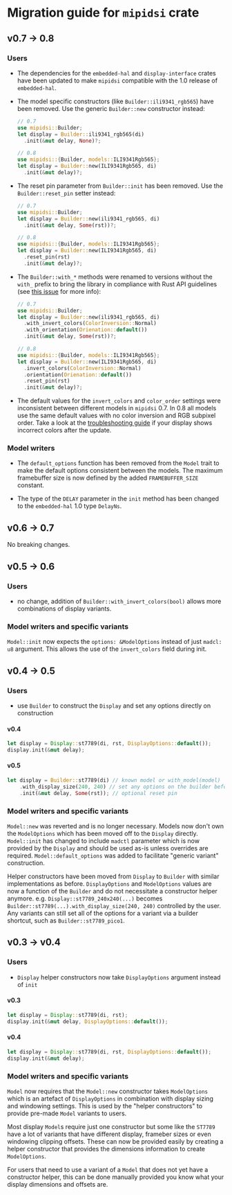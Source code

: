 # Migration guide for `mipidsi` crate

## v0.7 -> 0.8

### Users

* The dependencies for the `embedded-hal` and `display-interface` crates have been updated to make `mipidsi` compatible with the 1.0 release of `embedded-hal`.

* The model specific constructors (like `Builder::ili9341_rgb565`) have been removed. Use the generic `Builder::new` constructor instead:
  ```rust
  // 0.7
  use mipidsi::Builder;
  let display = Builder::ili9341_rgb565(di)
    .init(&mut delay, None)?;

  // 0.8
  use mipidsi::{Builder, models::ILI9341Rgb565};
  let display = Builder::new(ILI9341Rgb565, di)
    .init(&mut delay)?;
  ```
* The reset pin parameter from `Builder::init` has been removed. Use the `Builder::reset_pin` setter instead:
  ```rust
  // 0.7
  use mipidsi::Builder;
  let display = Builder::new(ili9341_rgb565, di)
    .init(&mut delay, Some(rst))?;

  // 0.8
  use mipidsi::{Builder, models::ILI9341Rgb565};
  let display = Builder::new(ILI9341Rgb565, di)
    .reset_pin(rst)
    .init(&mut delay)?;
  ```

* The `Builder::with_*` methods were renamed to versions without the `with_` prefix to bring the library in compliance with Rust API guidelines (see [this issue](https://github.com/almindor/mipidsi/issues/113) for more info):
  ```rust
  // 0.7
  use mipidsi::Builder;
  let display = Builder::new(ili9341_rgb565, di)
    .with_invert_colors(ColorInversion::Normal)
    .with_orientation(Orienation::default())
    .init(&mut delay, Some(rst))?;

  // 0.8
  use mipidsi::{Builder, models::ILI9341Rgb565};
  let display = Builder::new(ILI9341Rgb565, di)
    .invert_colors(ColorInversion::Normal)
    .orientation(Orienation::default())
    .reset_pin(rst)
    .init(&mut delay)?;
  ```

* The default values for the `invert_colors` and `color_order` settings were inconsistent between different models in `mipidsi` 0.7. In 0.8 all models use the same default values with no color inversion and RGB subpixel order. Take a look at the [troubleshooting guide](https://github.com/almindor/mipidsi/blob/master/docs/TROUBLESHOOTING.md#incorrect-colors) if your display shows incorrect colors after the update.

### Model writers

* The `default_options` function has been removed from the `Model` trait to make the default options consistent between the models. The maximum framebuffer size is now defined by the added `FRAMEBUFFER_SIZE` constant.

* The type of the `DELAY` parameter in the `init` method has been changed to the `embedded-hal` 1.0 type `DelayNs`.

## v0.6 -> 0.7

No breaking changes.

## v0.5 -> 0.6

### Users

* no change, addition of `Builder::with_invert_colors(bool)` allows more combinations of display variants.

### Model writers and specific variants

`Model::init` now expects the `options: &ModelOptions` instead of just `madcl: u8` argument. This allows the use of the `invert_colors` field during init.

## v0.4 -> 0.5

### Users

* use `Builder` to construct the `Display` and set any options directly on construction

#### v0.4

```rust
let display = Display::st7789(di, rst, DisplayOptions::default());
display.init(&mut delay);
```

#### v0.5

```rust
let display = Builder::st7789(di) // known model or with_model(model)
    .with_display_size(240, 240) // set any options on the builder before init
    .init(&mut delay, Some(rst)); // optional reset pin
```

### Model writers and specific variants

`Model::new` was reverted and is no longer necessary. Models now don't own the `ModelOptions` which has been moved off to the `Display` directly. `Model::init` has changed to include `madctl` parameter which is now provided by the `Display` and should be used as-is unless overrides are required.
`Model::default_options` was added to facilitate "generic variant" construction.

Helper constructors have been moved from `Display` to `Builder` with similar implementations as before.
`DisplayOptions` and `ModelOptions` values are now a function of the `Builder` and do not necessitate a constructor helper anymore. e.g. `Display::st7789_240x240(...)` becomes `Builder::st7789(...).with_display_size(240, 240)` controlled by the user.
Any variants can still set all of the options for a variant via a builder shortcut, such as `Builder::st7789_pico1`.

## v0.3 -> v0.4

### Users

* `Display` helper constructors now take `DisplayOptions` argument instead of `init`

#### v0.3

```rust
let display = Display::st7789(di, rst);
display.init(&mut delay, DisplayOptions::default());
```

#### v0.4 

```rust
let display = Display::st7789(di, rst, DisplayOptions::default());
display.init(&mut delay);
```

### Model writers and specific variants

`Model` now requires that the `Model::new` constructor takes `ModelOptions` which is an artefact of `DisplayOptions` in combination with display sizing and windowing settings. This is used by the "helper constructors" to provide pre-made `Model` variants to users.

Most display `Model`s require just one constructor but some like the `ST7789` have a lot of variants that have different display, frameber sizes or even windowing clipping offsets. These can now be provided easily by creating a helper constructor that provides the dimensions information to create `ModelOptions`.

For users that need to use a variant of a `Model` that does not yet have a constructor helper, this can be done manually provided you know what your display dimensions and offsets are.